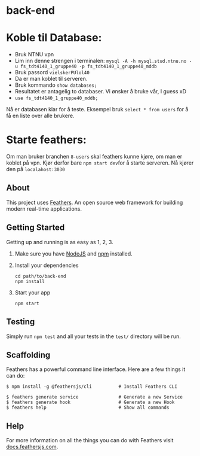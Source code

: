 # back-end

> 

# Koble til Database:
* Bruk NTNU vpn
* Lim inn denne strengen i terminalen: `mysql -A -h mysql.stud.ntnu.no -u fs_tdt4140_1_gruppe40 -p fs_tdt4140_1_gruppe40_mddb`
* Bruk passord `vielskerPUlol40`
* Da er man koblet til serveren.
* Bruk kommando `show databases;`
* Resultatet er antagelig to databaser. Vi ønsker å bruke vår, I guess xD
* `use fs_tdt4140_1_gruppe40_mddb;`

Nå er databasen klar for å teste.
Eksempel bruk `select * from users` for å få en liste over alle brukere.

# Starte feathers:
Om man bruker branchen `8-users` skal feathers kunne kjøre, om man er koblet på vpn. Kjør derfor bare `npm start dev`for å starte serveren. Nå kjører den på `localahost:3030`

## About

This project uses [Feathers](http://feathersjs.com). An open source web framework for building modern real-time applications.

## Getting Started

Getting up and running is as easy as 1, 2, 3.

1. Make sure you have [NodeJS](https://nodejs.org/) and [npm](https://www.npmjs.com/) installed.
2. Install your dependencies

    ```
    cd path/to/back-end
    npm install
    ```

3. Start your app

    ```
    npm start
    ```

## Testing

Simply run `npm test` and all your tests in the `test/` directory will be run.

## Scaffolding

Feathers has a powerful command line interface. Here are a few things it can do:

```
$ npm install -g @feathersjs/cli          # Install Feathers CLI

$ feathers generate service               # Generate a new Service
$ feathers generate hook                  # Generate a new Hook
$ feathers help                           # Show all commands
```

## Help

For more information on all the things you can do with Feathers visit [docs.feathersjs.com](http://docs.feathersjs.com).
